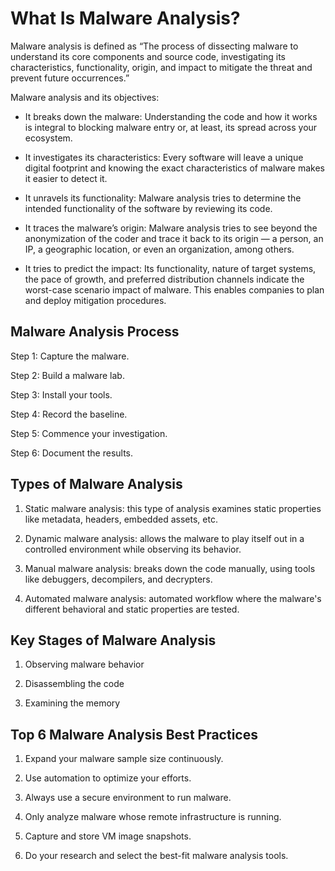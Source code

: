 # What Is Malware Analysis?

Malware analysis is defined as “The process of dissecting malware to understand its core components and source code, investigating its characteristics, functionality, origin, and impact to mitigate the threat and prevent future occurrences.”  

Malware analysis and its objectives: 

- It breaks down the malware: Understanding the code and how it works is integral to blocking malware entry or, at least, its spread across your ecosystem.

- It investigates its characteristics: Every software will leave a unique digital footprint and knowing the exact characteristics of malware makes it easier to detect it.

- It unravels its functionality: Malware analysis tries to determine the intended functionality of the software by reviewing its code.

- It traces the malware’s origin: Malware analysis tries to see beyond the anonymization of the coder and trace it back to its origin — a person, an IP, a geographic location, or even an organization, among others.

- It tries to predict the impact: Its functionality, nature of target systems, the pace of growth, and preferred distribution channels indicate the worst-case scenario impact of malware. This enables companies to plan and deploy mitigation procedures.

## Malware Analysis Process

Step 1: Capture the malware. 

Step 2: Build a malware lab. 

Step 3: Install your tools.

Step 4: Record the baseline. 

Step 5: Commence your investigation. 

Step 6: Document the results.

## Types of Malware Analysis

1. Static malware analysis: this type of analysis examines static properties like metadata, headers, embedded assets, etc.  

2. Dynamic malware analysis: allows the malware to play itself out in a controlled environment while observing its behavior. 

3. Manual malware analysis: breaks down the code manually, using tools like debuggers, decompilers, and decrypters. 

4. Automated malware analysis: automated workflow where the malware's different behavioral and static properties are tested.

## Key Stages of Malware Analysis

1. Observing malware behavior

2. Disassembling the code 

3. Examining the memory

## Top 6 Malware Analysis Best Practices

1. Expand your malware sample size continuously.

2. Use automation to optimize your efforts.

3. Always use a secure environment to run malware.

4. Only analyze malware whose remote infrastructure is running.

5. Capture and store VM image snapshots.

6. Do your research and select the best-fit malware analysis tools.
